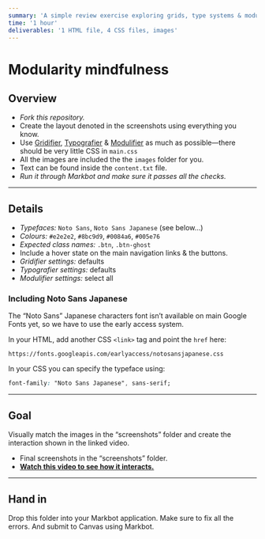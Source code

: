```yaml
---
summary: 'A simple review exercise exploring grids, type systems & modular CSS'
time: '1 hour'
deliverables: '1 HTML file, 4 CSS files, images'
---
```


# Modularity mindfulness

## Overview

- *Fork this repository.*
- Create the layout denoted in the screenshots using everything you know.
- Use [Gridifier](http://gridifier.web-dev.tools/), [Typografier](http://typografier.web-dev.tools/) & [Modulifier](http://modulifier.web-dev.tools/) as much as possible—there should be very little CSS in `main.css`
- All the images are included the the `images` folder for you.
- Text can be found inside the `content.txt` file.
- *Run it through Markbot and make sure it passes all the checks.*

---

## Details

- *Typefaces:* `Noto Sans`, `Noto Sans Japanese` (see below…)
- *Colours:* `#e2e2e2`, `#8bc9d9`, `#0084a6`, `#005e76`
- *Expected class names:* `.btn`, `.btn-ghost`
- Include a hover state on the main navigation links & the buttons.
- *Gridifier settings:* defaults
- *Typografier settings:* defaults
- *Modulifier settings:* select all

### Including Noto Sans Japanese

The “Noto Sans” Japanese characters font isn’t available on main Google Fonts yet, so we have to use the early access system.

In your HTML, add another CSS `<link>` tag and point the `href` here:

```
https://fonts.googleapis.com/earlyaccess/notosansjapanese.css
```

In your CSS you can specify the typeface using:

```css
font-family: "Noto Sans Japanese", sans-serif;
```

---

## Goal

Visually match the images in the “screenshots” folder and create the interaction shown in the linked video.

- Final screenshots in the “screenshots” folder.
- [**Watch this video to see how it interacts.**](https://youtu.be/0LRbsoyvgpY)

---

## Hand in

Drop this folder into your Markbot application. Make sure to fix all the errors. And submit to Canvas using Markbot.
